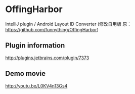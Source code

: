 OffingHarbor
============

IntelliJ plugin / Android Layout ID Converter (修改自用版 原：https://github.com/funnything/OffingHarbor)

## Plugin information

http://plugins.jetbrains.com/plugin/7373

## Demo movie

http://youtu.be/L0KV4n13Gs4
